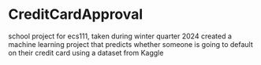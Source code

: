 # CreditCardApproval
school project for ecs111, taken during winter quarter 2024
created a machine learning project that predicts whether someone is going to default on their credit card using a dataset from Kaggle
